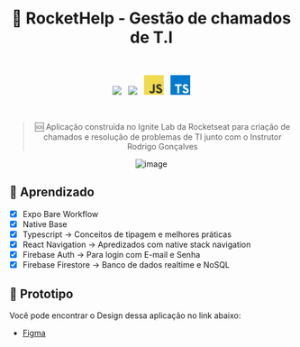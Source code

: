 <div align="center">
  <h1> 💬 RocketHelp - Gestão de chamados de T.I</h1>

  <br>

  <p>
    <img src="https://user-images.githubusercontent.com/71537090/159611634-9c2009c9-fe18-433a-829f-320b3c68a6f6.png" height="35px"/>
    &nbsp;
    <img src="https://user-images.githubusercontent.com/71537090/159611771-394305ff-02c4-4440-af93-f6d601381392.png" height="35px"/>
    &nbsp;
    <img src="https://raw.githubusercontent.com/github/explore/80688e429a7d4ef2fca1e82350fe8e3517d3494d/topics/javascript/javascript.png" height="35px"/>
    &nbsp;
    <img src="https://raw.githubusercontent.com/github/explore/80688e429a7d4ef2fca1e82350fe8e3517d3494d/topics/typescript/typescript.png" height="35px"/>
  </p>

  <br>

  > 🆘 Aplicação construída no Ignite Lab da Rocketseat para criação de chamados e resolução de problemas de TI junto com o Instrutor Rodrigo Gonçalves
  
  ![image](https://user-images.githubusercontent.com/71537090/180229286-99fc72fa-8038-4233-a4d7-8e3da758b1cb.png)

</div>

## 🔨 Aprendizado

- [x] Expo Bare Workflow
- [x] Native Base
- [x] Typescript -> Conceitos de tipagem e melhores práticas
- [x] React Navigation -> Apredizados com native stack navigation
- [x] Firebase Auth -> Para login com E-mail e Senha
- [x] Firebase Firestore -> Banco de dados realtime e NoSQL

## 📖 Prototipo

Você pode encontrar o Design dessa aplicação no link abaixo:

- [Figma](https://www.figma.com/file/w5upfV6YrE5zhf3mVO7ttp/Ignite-Lab-de-React-Native-2022?node-id=47%3A276)
